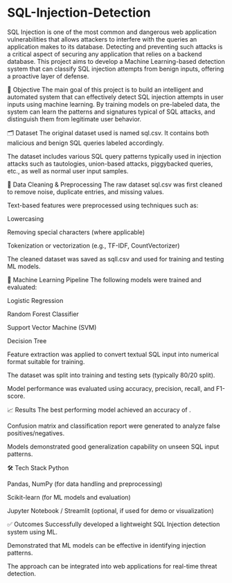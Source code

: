 # SQL-Injection-Detection
SQL Injection is one of the most common and dangerous web application vulnerabilities that allows attackers to interfere with the queries an application makes to its database. Detecting and preventing such attacks is a critical aspect of securing any application that relies on a backend database. This project aims to develop a Machine Learning-based detection system that can classify SQL injection attempts from benign inputs, offering a proactive layer of defense.

🧠 Objective
The main goal of this project is to build an intelligent and automated system that can effectively detect SQL injection attempts in user inputs using machine learning. By training models on pre-labeled data, the system can learn the patterns and signatures typical of SQL attacks, and distinguish them from legitimate user behavior.

🗂️ Dataset
The original dataset used is named sql.csv. It contains both malicious and benign SQL queries labeled accordingly.

The dataset includes various SQL query patterns typically used in injection attacks such as tautologies, union-based attacks, piggybacked queries, etc., as well as normal user input samples.

🧹 Data Cleaning & Preprocessing
The raw dataset sql.csv was first cleaned to remove noise, duplicate entries, and missing values.

Text-based features were preprocessed using techniques such as:

Lowercasing

Removing special characters (where applicable)

Tokenization or vectorization (e.g., TF-IDF, CountVectorizer)

The cleaned dataset was saved as sqll.csv and used for training and testing ML models.

🤖 Machine Learning Pipeline
The following models were trained and evaluated:

Logistic Regression

Random Forest Classifier

Support Vector Machine (SVM)

Decision Tree

Feature extraction was applied to convert textual SQL input into numerical format suitable for training.

The dataset was split into training and testing sets (typically 80/20 split).

Model performance was evaluated using accuracy, precision, recall, and F1-score.

📈 Results
The best performing model achieved an accuracy of .

Confusion matrix and classification report were generated to analyze false positives/negatives.

Models demonstrated good generalization capability on unseen SQL input patterns.

🛠️ Tech Stack
Python

Pandas, NumPy (for data handling and preprocessing)

Scikit-learn (for ML models and evaluation)

Jupyter Notebook / Streamlit (optional, if used for demo or visualization)

✅ Outcomes
Successfully developed a lightweight SQL Injection detection system using ML.

Demonstrated that ML models can be effective in identifying injection patterns.

The approach can be integrated into web applications for real-time threat detection.
